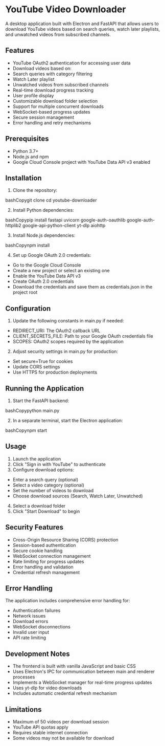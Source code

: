 # YouTube Video Downloader
A desktop application built with Electron and FastAPI that allows users to download YouTube videos based on search queries, watch later playlists, and unwatched videos from subscribed channels.

## Features
- YouTube OAuth2 authentication for accessing user data
- Download videos based on:
- Search queries with category filtering
- Watch Later playlist
- Unwatched videos from subscribed channels
- Real-time download progress tracking
- User profile display
- Customizable download folder selection
- Support for multiple concurrent downloads
- WebSocket-based progress updates
- Secure session management
- Error handling and retry mechanisms

## Prerequisites

- Python 3.7+
- Node.js and npm
- Google Cloud Console project with YouTube Data API v3 enabled

## Installation

1. Clone the repository:

bashCopygit clone <repository-url>
cd youtube-downloader

2. Install Python dependencies:

bashCopypip install fastapi uvicorn google-auth-oauthlib google-auth-httplib2 google-api-python-client yt-dlp aiohttp

3. Install Node.js dependencies:

bashCopynpm install

4. Set up Google OAuth 2.0 credentials:

- Go to the Google Cloud Console
- Create a new project or select an existing one
- Enable the YouTube Data API v3
- Create OAuth 2.0 credentials
- Download the credentials and save them as credentials.json in the project root

## Configuration

1. Update the following constants in main.py if needed:

- REDIRECT_URI: The OAuth2 callback URL
- CLIENT_SECRETS_FILE: Path to your Google OAuth credentials file
- SCOPES: OAuth2 scopes required by the application


2. Adjust security settings in main.py for production:

- Set secure=True for cookies
- Update CORS settings
- Use HTTPS for production deployments

## Running the Application

1. Start the FastAPI backend:

bashCopypython main.py

2. In a separate terminal, start the Electron application:

bashCopynpm start

## Usage

1. Launch the application
2. Click "Sign in with YouTube" to authenticate
3. Configure download options:

- Enter a search query (optional)
- Select a video category (optional)
- Set the number of videos to download
- Choose download sources (Search, Watch Later, Unwatched)
4. Select a download folder
5. Click "Start Download" to begin

## Security Features

- Cross-Origin Resource Sharing (CORS) protection
- Session-based authentication
- Secure cookie handling
- WebSocket connection management
- Rate limiting for progress updates
- Error handling and validation
- Credential refresh management

## Error Handling
The application includes comprehensive error handling for:

- Authentication failures
- Network issues
- Download errors
- WebSocket disconnections
- Invalid user input
- API rate limiting

## Development Notes

- The frontend is built with vanilla JavaScript and basic CSS
- Uses Electron's IPC for communication between main and renderer processes
- Implements a WebSocket manager for real-time progress updates
- Uses yt-dlp for video downloads
- Includes automatic credential refresh mechanism

## Limitations

- Maximum of 50 videos per download session
- YouTube API quotas apply
- Requires stable internet connection
- Some videos may not be available for download
